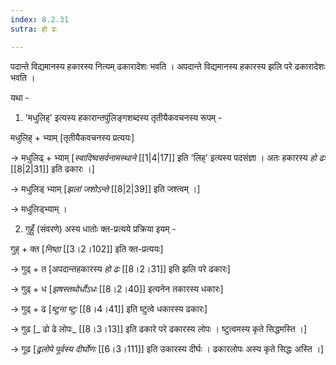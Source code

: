 ```yaml
---
index: 8.2.31
sutra: हो ढः

---
```

पदान्ते विद्यमानस्य हकारस्य नित्यम् ढकारादेशः भवति । अपदान्ते विद्यमानस्य हकारस्य झलि परे ढकारादेशः भवति ।

        

यथा - 

1) 'मधुलिह्' इत्यस्य हकारान्तपुंलिङ्गशब्दस्य तृतीयैकवचनस्य रूपम् - 

मधुलिह्  + भ्याम् [तृतीयैकवचनस्य प्रत्ययः]

→ मधुलिढ्  + भ्याम् [_स्वादिष्वसर्वनामस्थाने_ [[1|4|17]] इति 'लिह्' इत्यस्य पदसंज्ञा । अतः हकारस्य _हो ढः_ [[8|2|31]] इति ढकारः ।]

→ मधुलिड्  भ्याम् [_झलां जशोऽन्ते_ [[8|2|39]] इति जश्त्वम् ।]

→ मधुलिड्भ्याम्   ।



2) गुहुँ (संवरणे) अस्य धातोः क्त-प्रत्यये प्रक्रिया इयम् -   

गुह् + क्त [_निष्ठा_ [[3।2।102]] इति क्त-प्रत्ययः]    

→ गुढ् + त [अपदान्तहकारस्य _हो ढः_ [[8।2।31]] इति झलि परे ढकारः]

→ गुढ्  + ध [_झषस्तथोर्धोऽधः_ [[8।2।40]] इत्यनेन तकारस्य धकारः]

→ गुढ् + ढ [_ष्टुना ष्टुः_ [[8।4।41]] इति ष्टुत्वे धकारस्य ढकारः]

→ गुढ  [_ ढो ढे लोपः_ [[8।3।13]] इति ढकारे परे ढकारस्य लोपः । ष्टुत्वमस्य कृते सिद्धमस्ति ।]

→ गूढ [_ढ्रलोपे पूर्वस्य दीर्घोणः_ [[6।3।111]] इति उकारस्य दीर्घः । ढकारलोपः अस्य कृते सिद्धः अस्ति ।]



                     

